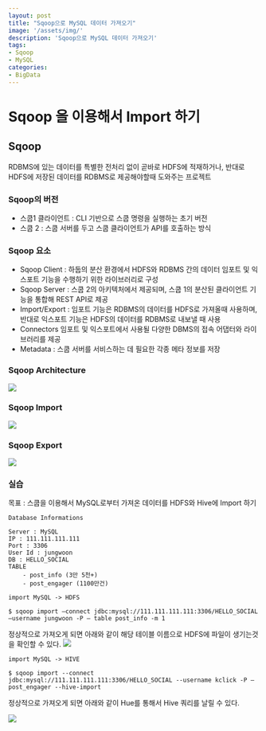 ```yaml
---
layout: post
title: "Sqoop으로 MySQL 데이터 가져오기"
image: '/assets/img/'
description: 'Sqoop으로 MySQL 데이터 가져오기'
tags:
- Sqoop
- MySQL
categories:
- BigData
---
```


# Sqoop 을 이용해서 Import 하기


## Sqoop
RDBMS에 있는 데이터를 특별한 전처리 없이 곧바로 HDFS에 적재하거나, 반대로 HDFS에 저장된 데이터를 RDBMS로 제공해야할때 도와주는 프로젝트

### Sqoop의 버전
- 스쿱1 클라이언트 : CLI 기반으로 스쿱 명령을 실행하는 초기 버전
- 스쿱 2 : 스쿱 서버를 두고 스쿱 클라이언트가 API를 호출하는 방식

### Sqoop 요소
- Sqoop Client : 하둡의 분산 환경에서 HDFS와 RDBMS 간의 데이터 임포트 및 익스포트 기능을 수행하기 위한 라이브러리로 구성
- Sqoop Server : 스쿱 2의 아키텍처에서 제공되며, 스쿱 1의 분산된 클라이언트 기능을 통합해 REST API로 제공
- Import/Export : 임포트 기능은 RDBMS의 데이터를 HDFS로 가져올때 사용하며, 반대로 익스포트 기능은 HDFS의 데이터를 RDBMS로 내보낼 때 사용
- Connectors 임포트 및 익스포트에서 사용될 다양한 DBMS의 접속 어댑터와 라이브러리를 제공
- Metadata : 스쿱 서버를 서비스하는 데 필요한 각종 메타 정보를 저장

### Sqoop Architecture
![](https://cdn-images-1.medium.com/max/1600/1*0vALNvVQMpn4GtVyRJxeVA.png)


### Sqoop Import
![](https://cdn-images-1.medium.com/max/1600/1*t_uNN_huX9NI0GlMbhm2ZA.png)


### Sqoop Export
![](https://cdn-images-1.medium.com/max/1600/1*BblzLLueDF5ufCjbLeruVw.png)


### 실습

목표 : 스쿱을 이용해서 MySQL로부터 가져온 데이터를 HDFS와 Hive에 Import 하기

```
Database Informations

Server : MySQL
IP : 111.111.111.111
Port : 3306
User Id : jungwoon
DB : HELLO_SOCIAL
TABLE
	- post_info (3만 5천+)
	- post_engager (1100만건)

```


```
import MySQL -> HDFS

$ sqoop import —connect jdbc:mysql://111.111.111.111:3306/HELLO_SOCIAL —username jungwoon -P — table post_info -m 1

```

정상적으로 가져오게 되면 아래와 같이 해당 테이블 이름으로 HDFS에 파일이 생기는것을 확인할 수 있다.
![](https://cdn-images-1.medium.com/max/2000/1*96787SLk3TbarPFAleMcaw.png)

```
import MySQL -> HIVE

$ sqoop import --connect jdbc:mysql://111.111.111.111:3306/HELLO_SOCIAL --username kclick -P —post_engager --hive-import

```

정상적으로 가져오게 되면 아래와 같이 Hue를 통해서 Hive 쿼리를 날릴 수 있다.

![](https://cdn-images-1.medium.com/max/2000/1*-b8XlkIdui2BvMHNLET2yQ.png)
